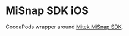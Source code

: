 # MiSnap SDK iOS

CocoaPods wrapper around [Mitek MiSnap SDK](https://www.miteksystems.com/innovation-hub/misnaptm-for-mobile-deposit).